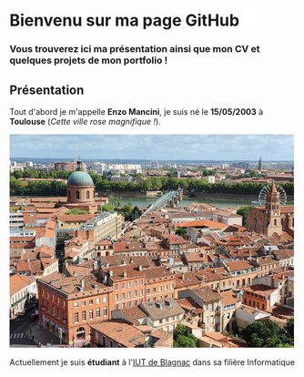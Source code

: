 # Bienvenu sur ma page GitHub <img src="images/GitHub-Mark-Light-32px.png">

  ### Vous trouverez ici ma présentation ainsi que mon CV et quelques projets de mon portfolio !

## Présentation

   Tout d'abord je m'appelle **Enzo Mancini**, je suis né le **15/05/2003** à **Toulouse** (_Cette ville rose magnifique !_).
   
   <img src="images/toulouse_1.png" width="500">
   
   
   
   
   
   
   
   
   

   Actuellement je suis **étudiant** à l'[IUT de Blagnac](https://www.iut-blagnac.fr/fr) dans sa filière Informatique
